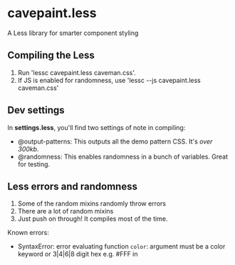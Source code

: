 # cavepaint.less

A Less library for smarter component styling


## Compiling the Less

1. Run 'lessc cavepaint.less caveman.css'.
2. If JS is enabled for randomness, use 'lessc --js cavepaint.less caveman.css'

## Dev settings

In **settings.less**, you'll find two settings of note in compiling:

- @output-patterns: This outputs all the demo pattern CSS. It's *over 300kb*.
- @randomness: This enables randomness in a bunch of variables. Great for testing.

## Less errors and randomness 

1. Some of the random mixins randomly throw errors 
2. There are a lot of random mixins
3. Just push on through! It compiles most of the time.

Known errors:

- SyntaxError: error evaluating function `color`: argument must be a color keyword or 3|4|6|8 digit hex e.g. #FFF in